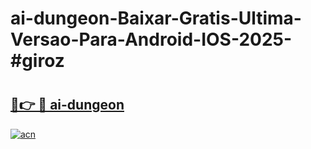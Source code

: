 # ai-dungeon-Baixar-Gratis-Ultima-Versao-Para-Android-IOS-2025-#giroz

# <h2><a href="https://ainizakaria.my?title=ai-dungeon&ref=22M">🔗👉 🔴 ai-dungeon</a></h2>

[![acn](https://github.com/user-attachments/assets/0f9c940e-d8b0-45ae-aac7-cd30a18b3e1c)](https://ainizakaria.my?title=ai-dungeon&ref=22M)

